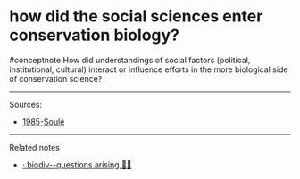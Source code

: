 # how did the social sciences enter conservation biology?
#conceptnote 
How did understandings of social factors (political, institutional, cultural) interact or influence efforts in the more biological side of conservation science?


---
Sources: 
- [1985-Soulé](1985-Soulé.md)

---

Related notes
- [· biodiv--questions arising ☝🏻](·%20biodiv--questions%20arising%20☝🏻.md)





